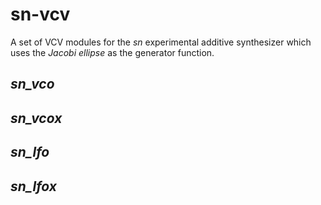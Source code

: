 # sn-vcv

A set of VCV modules for the _sn_ experimental additive synthesizer which uses the _Jacobi ellipse_ as the 
generator function.


## _sn_vco_

## _sn_vcox_

## _sn_lfo_

## _sn_lfox_